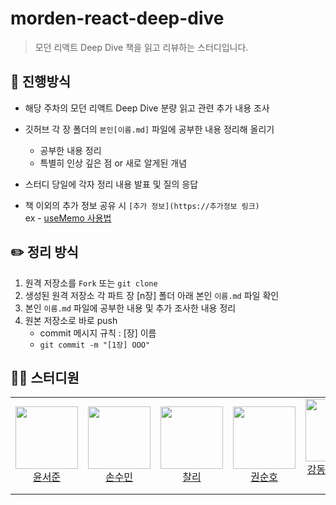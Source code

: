 # morden-react-deep-dive

> 모던 리액트 Deep Dive 책을 읽고 리뷰하는 스터디입니다.

## 💫 진행방식

- 해당 주차의 모던 리액트 Deep Dive 분량 읽고 관련 추가 내용 조사
- 깃허브 각 장 폴더의 `본인[이름.md]` 파일에 공부한 내용 정리해 올리기

  - 공부한 내용 정리
  - 특별히 인상 깊은 점 or 새로 알게된 개념

- 스터디 당일에 각자 정리 내용 발표 및 질의 응답

- 책 이외의 추가 정보 공유 시 `[추가 정보](https://추가정보 링크)`<br/>
  ex - [useMemo 사용법](https://ko.react.dev/reference/react/useMemo)

## ✏️ 정리 방식

1. 원격 저장소를 `Fork` 또는 `git clone`
2. 생성된 원격 저장소 각 파트 장 [n장] 폴더 아래 본인 `이름.md` 파일 확인
3. 본인 `이름.md` 파일에 공부한 내용 및 추가 조사한 내용 정리
4. 원본 저장소로 바로 push
   - commit 메시지 규칙 : [장] 이름
   - `git commit -m "[1장] OOO"`

## 🧑‍💻 스터디원

<table>
  <tr height="120px">
    <td align="center">
      <a href="https://github.com/junny97"><img height="100px" width="100px" src="https://avatars.githubusercontent.com/u/72855681?v=4"/></a>
      <br />
      <a href="https://github.com/junny97">윤서준</a>
    </td>
    <td align="center">
      <a href="https://github.com/suminson97"><img height="100px" width="100px" src="https://avatars.githubusercontent.com/u/126536402?v=4"/></a>
      <br />
      <a href="https://github.com/suminson97">손수민</a>
    </td>
    <td align="center">
      <a href="https://github.com/d-charlie-kim"><img height="100px" width="100px" src="https://avatars.githubusercontent.com/u/74645799?v=4""/></a>
      <br />
      <a href="https://github.com/d-charlie-kim">찰리</a>
    </td>
     <td align="center">
      <a href="https://github.com/snowkwon420"><img height="100px" width="100px" src="https://avatars.githubusercontent.com/u/85488522?v=4""/></a>
      <br />
      <a href="https://github.com/snowkwon420">권순호</a>
    </td>
     <td align="center">
      <a href="https://github.com/starcradle101"><img height="100px" width="100px" src="https://avatars.githubusercontent.com/u/113353436?v=4""/></a>
      <br />
      <a href="https://github.com/starcradle101">강동훈(중도하차)</a>
    </td>
     
  </tr>
</table>
